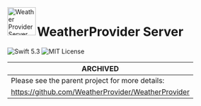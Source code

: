 <img src="https://user-images.githubusercontent.com/22162410/93898855-8daf4280-fca8-11ea-8d9d-46ab4e76d67c.png" alt="Weather Provider Server Logo" align="left" width="64">

# WeatherProvider Server
![Swift 5.3](https://img.shields.io/badge/swift-5.3-orange)
![MIT License](https://img.shields.io/badge/license-MIT-lightgrey)

| ARCHIVED |
|----|
| Please see the parent project for more details: |
| https://github.com/WeatherProvider/WeatherProvider |
